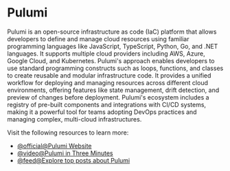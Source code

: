 # Pulumi

Pulumi is an open-source infrastructure as code (IaC) platform that allows developers to define and manage cloud resources using familiar programming languages like JavaScript, TypeScript, Python, Go, and .NET languages. It supports multiple cloud providers including AWS, Azure, Google Cloud, and Kubernetes. Pulumi's approach enables developers to use standard programming constructs such as loops, functions, and classes to create reusable and modular infrastructure code. It provides a unified workflow for deploying and managing resources across different cloud environments, offering features like state management, drift detection, and preview of changes before deployment. Pulumi's ecosystem includes a registry of pre-built components and integrations with CI/CD systems, making it a powerful tool for teams adopting DevOps practices and managing complex, multi-cloud infrastructures.

Visit the following resources to learn more:

- [@official@Pulumi Website](https://www.pulumi.com/)
- [@video@Pulumi in Three Minutes](https://www.youtube.com/watch?v=Q8tw6YTD3ac)
- [@feed@Explore top posts about Pulumi](https://app.daily.dev/tags/pulumi?ref=roadmapsh)
